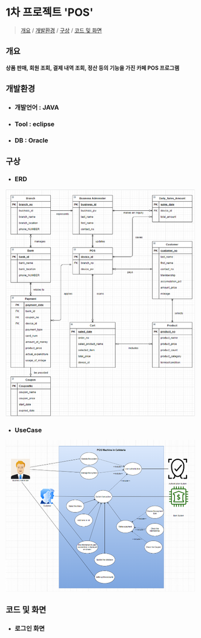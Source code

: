 # 1차 프로젝트 'POS'

>[개요](#개요) /
>[개발환경](#개발환경) /
>[구상](#구상) /
>[코드 및 화면](#코드-및-화면) 

## 개요
 #### 상품 판매, 회원 조회, 결제 내역 조회, 정산 등의 기능을 가진 카페 POS 프로그램

## 개발환경
* ### 개발언어 : JAVA
* ### Tool : eclipse
* ### DB : Oracle

## 구상
* ### ERD
<img src = "./assets/images/ERD-diagram-updated2.png" width="500" height="600">

* ### UseCase
<img src = "./assets/images/usecase-diagram-updated.png" width="500" height="400">

## 코드 및 화면
* ### 로그인 화면
